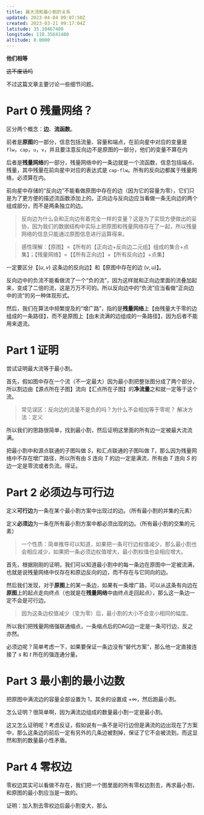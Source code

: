 ```yaml
---
title: 最大流和最小割的关系
updated: 2023-04-04 09:07:50Z
created: 2023-03-21 09:17:04Z
latitude: 35.10467400
longitude: 118.35641400
altitude: 0.0000
---
```


**他们相等**

~~这不废话吗~~

不过这篇文章主要讨论一些细节问题。

# Part 0 残量网络？

区分两个概念：**边**、**流函数**。

前者是**原图**的一部分，信息包括流量、容量和端点，在前向星中对应的变量是 `flw`，`cap`，`u`，`v`，并且要注意反向边不是原图的一部分，他们的变量不算在内

后者是**残量网络**的一部分，残量网络中的一条边就是一个流函数，信息包括端点、残量，其中残量在前向星中对应的表达式是 `cap-flw`。所有的反向边都属于残量网络，必须算在内。

前向星中存储的“反向边”不能看做原图中存在的边（因为它的容量为零），它们只是为了更方便的描述流函数添加上的。正向边与反向边应当看做一条无向边的两个组成部分，而不是两条独立的边。

> 反向边为什么会和正向边有着完全一样的变量？这是为了实现方便做出的妥协，因为我们的数据结构中实际上把原图和残量网络存在了一起，所以残量网络的信息只能通过原图信息进行运算得来。

> 感性理解：【原图】=【所有的【正向边+反向边二元组】组成的集合+点集】；【残量网络】=【【所有正向边】+【所有反向边】+点集】

一定要区分【$(u,v)$ 这条边的反向边】和【原图中存在的边 $(v,u)$】。

反向边中的负流不能看做流了一个“负的流”，因为这样就和正向边里面的流叠加起来，变成了二倍的流，这是万万不可的。所以反向边中的“负流”应当看做“正向边中的流”的另一种体现形式。

然后，我们在算法中频繁提及的“增广路”，指的是**残量网络**上【由残量大于零的边组成的一条路径】，而不是原图上【由未流满的边组成的一条路径】，因为后者不能用来退流。

# Part 1 证明

尝试证明最大流等于最小割。

首先，假如图中存在一个流（不一定最大）因为最小割把整张图分成了两个部分，所以割边由【源点所在子图】流向【汇点所在子图】的**净流量**之和就一定等于这个流。

> 常见误区：反向边的流量不是负的吗？为什么不会相加等于零呢？
> 解决方法：定义

所以我们的思路很简单，找到最小割，然后证明这里面的所有边一定被最大流流满。

把最小割中和源点联通的子图叫做 $S$，和汇点联通的子图叫做 $T$，那么因为残量网络中不存在增广路径，所以所有由 $S$ 连向 $T$ 的边一定是满流，所有由 $T$ 连向 $S$ 的边一定是零流或者负流。得证。

# Part 2 必须边与可行边

定义**可行边**为一条在某个最小割方案中出现过的边。（所有最小割的并集的元素）

定义**必须边**为一条在所有最小割方案中都必须出现的边。（所有最小割的交集的元素）

> 一个性质：简单推导可以知道，如果把一条可行边权值减少，那么最小割也会相应减少，如果把一条必须边权值增大，最小割权值也会相应增大。

首先，根据刚刚的证明，我们可以知道最小割中的每一条边在原图中一定被流满，也就是说残量网络中仅存在和原边反向的边，而不存在与它同向的边。

然后我们发现，对于**原图**上的某一条边，如果有一条增广路，可以从这条有向边在**原图**上的起点走向终点（也就是在**残量网络**中由终点走回起点），那么这一条边一定不会是可行边。

> 因为这条边权值减少（变为零）后，最小割的大小不会变小相同的幅度。

所以我们把残量网络强联通缩点，一条缩点后的DAG边一定是一条可行边，反之亦然。

必须边呢？简单考虑一下，如果要保证一条边没有“替代方案”，那么他一定直接连接了 $s$ 和 $t$ 所在的强连通分量。

# Part 3 最小割的最小边数

把原图中满流边的容量全部设置为 $1$，其余的设置成 $+\infty$，然后跑最小割。

怎么证明？很简单啊，因为满流边组成的数量最小割一定是最小割。

这又怎么证明呢？考虑反证，假如说有一条不是可行边但是满流的边出现在了方案中，那么这条边的前后一定有另外的几条边被割掉，保证了它不会被流到。而这显然和割的数量最小性矛盾。

# Part 4 零权边

零权边其实可以看做不存在，我们把一个图里面的所有零权边割去，再求最小割，和原图的最小割应当是一致的。

证明：加入割去零权边后最小割变大，那么

